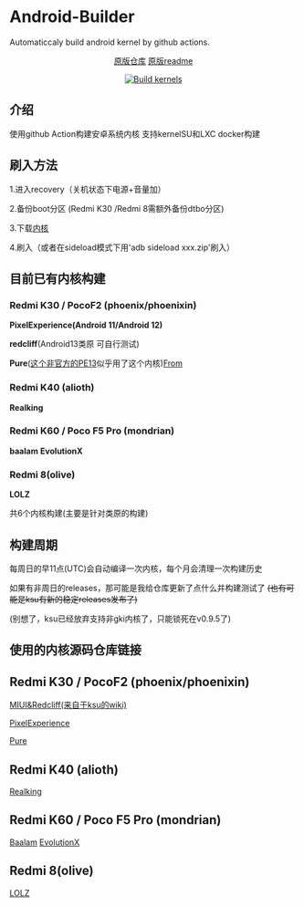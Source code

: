 # Android-Builder
 Automaticcaly build android kernel by github actions.

<center> 
  
[原版仓库](https://github.com/DogdayAndroid/Android-Builder/)  [原版readme](https://github.com/luyanci/Android-Builder/blob/main/README_vanlia.md) 
  
 [![Build kernels](https://github.com/luyanci/Android-Builder/actions/workflows/build.yml/badge.svg)](https://github.com/luyanci/Android-Builder/actions/workflows/build.yml)  
  
</center> 
  
 ## 介绍 
 使用github Action构建安卓系统内核 支持kernelSU和LXC docker构建
 ## 刷入方法 
 1.进入recovery（关机状态下电源+音量加） 
  
 2.备份boot分区 (Redmi K30 /Redmi 8需额外备份dtbo分区)
  
 3.下载[内核](https://github.com/luyanci/Android-Builder/releases/latest) 
  
 4.刷入（或者在sideload模式下用'adb sideload xxx.zip'刷入） 
  
 ## 目前已有内核构建 
 ### Redmi K30 / PocoF2 (phoenix/phoenixin)
 **PixelExperience(Android 11/Android 12)** 
  
 **redcliff**(Android13类原 可自行测试) 
  
 **Pure**([这个非官方的PE13](https://github.com/SimpleJony/device_xiaomi_phoenix/releases/tag/PEPlus)似乎用了这个内核)[From](https://github.com/PixelExperience/official_devices/issues/3155) 

 ### Redmi K40 (alioth)
**Realking**

 ### Redmi K60 / Poco F5 Pro (mondrian)
 **baalam**
 **EvolutionX**

 ### Redmi 8(olive)
 **LOLZ**

 共6个内核构建(主要是针对类原的构建) 
  
 ## 构建周期 
 每周日的早11点(UTC)会自动编译一次内核，每个月会清理一次构建历史 
  
 如果有非周日的releases，那可能是我给仓库更新了点什么并构建测试了
 ~~(也有可能是ksu有新的稳定releases发布了)~~

 (别想了，ksu已经放弃支持非gki内核了，只能锁死在v0.9.5了)
  
 ## 使用的内核源码仓库链接
 ## Redmi K30 / PocoF2 (phoenix/phoenixin)
 [MIUI&Redcliff(来自于ksu的wiki)](https://github.com/SlackerState/android_kernel_xiaomi_sm6150) 
  
 [PixelExperience](https://github.com/PixelExperience-Devices/kernel_xiaomi_phoenix) 
  
 [Pure](https://github.com/Pzqqt/android_kernel_xiaomi_sm6150-1)

 ## Redmi K40 (alioth)
[Realking](https://github.com/Rohail33/Realking_kernel_sm8250)

 ## Redmi K60 / Poco F5 Pro (mondrian)
 [Baalam](https://github.com/LowTension/android_kernel_xiaomi_sm8475)
 [EvolutionX](https://github.com/Evolution-X-Devices/kernel_xiaomi_sm8475)

 ## Redmi 8(olive)
[LOLZ](https://github.com/Jprimero15/lolz_kernel_redmi8)